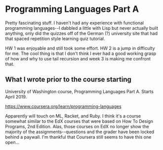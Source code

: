 # Programming Languages Part A

Pretty fascinating stuff. I haven't had any experience with functional programming languages--I dabbled a little with Lisp but never actually built anything, only did the quizzes off of the German (?) university site that had that spaced repetition style learning quiz tutorial. 

HW 1 was enjoyable and still took some effort. HW 2 is a jump in difficulty for me. The cool thing is that I don't think I ever had a good working grasp of how and why to use tail recursion and week 3 is making me confront that. 

## What I wrote prior to the course starting
University of Washington course, Programming Languages Part A. Starts April 2019.

https://www.coursera.org/learn/programming-languages

Apparently will touch on ML, Racket, and Ruby. I think it's a course somewhat similar to the EdX courses that were based on How To Design Programs, 2nd Edition. Alas, those courses on EdX no longer show the majority of the assignments--questions and the grader have been locked behind a paywall. I'm thankful that Coursera still seems to have this one open...
